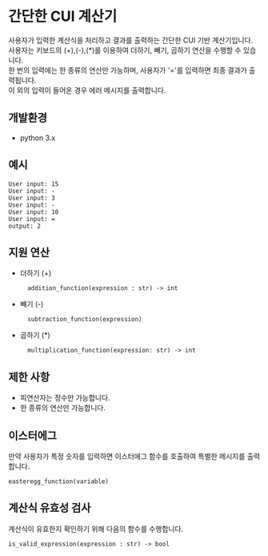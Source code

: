 # 간단한 CUI 계산기

사용자가 입력한 계산식을 처리하고 결과를 출력하는 간단한 CUI 기반 계산기입니다.<br>
사용자는 키보드의 (+),(-),(*)를 이용하여 더하기, 빼기, 곱하기 연산을 수행할 수 있습니다.<br>
한 번의 입력에는 한 종류의 연산만 가능하며, 사용자가 '='를 입력하면 최종 결과가 출력됩니다.<br>
이 외의 입력이 들어온 경우 에러 메시지를 출력합니다.

## 개발환경
- python 3.x

## 예시
    User input: 15
    User input: -
    User input: 3
    User input: -
    User input: 10
    User input: = 
    output: 2

## 지원 연산
- 더하기 (+)
        
        addition_function(expression : str) -> int

- 빼기 (-)

        subtraction_function(expression)

- 곱하기 (*)
        
        multiplication_function(expression: str) -> int

## 제한 사항
- 피연산자는 정수만 가능합니다.
- 한 종류의 연산만 가능합니다.

## 이스터에그
만약 사용자가 특정 숫자를 입력하면 이스터에그 함수를 호출하여 특별한 메시지를 출력합니다.

    easteregg_function(variable)



## 계산식 유효성 검사
계산식이 유효한지 확인하기 위해 다음의 함수를 수행합니다.

    is_valid_expression(expression : str) -> bool